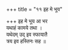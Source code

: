 +++
title = "११ इह मे भूय"

+++
इह मे भूय आ भर  
यथाहं कामये तथा ।  
यथेदम् उद् इव स्फायातै  
त्रय इव हस्तिनः सह ॥